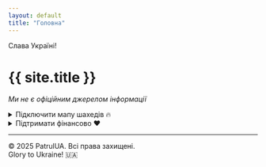 ```yaml
---
layout: default
title: "Головна"
---
```


<div class="preheader">Слава Україні!</div>

# {{ site.title }}

*Ми не є офіційним джерелом інформації*

<div class="cards">
<details>
  <summary>Підключити мапу шахедів 🔥</summary>
  <a
    href="tg://join?invite=f-0be4MLfREzYmIy"
    id="openTelegram"
    class="btn-link"
  >Перейти</a>
</details>

  
  <details>
    <summary>Підтримати фінансово ❤️</summary>
    <a href="https://send.monobank.ua/jar/9R5jENzNo5" target="_blank">
      Посилання на monobank
    </a>
  </details>
</div>

---
<footer>
&copy; 2025 PatrulUA. Всі права захищені.<br>
Glory to Ukraine! 🇺🇦
</footer>
